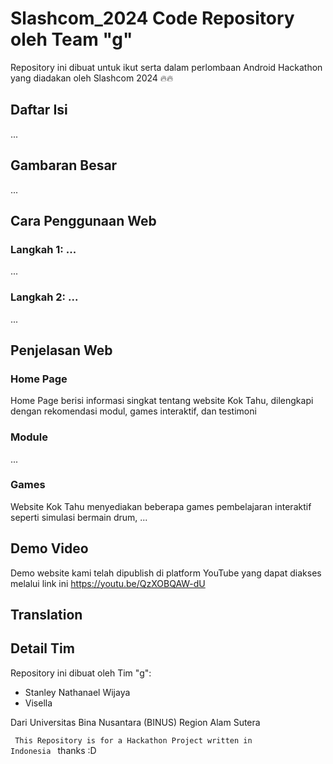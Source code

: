 # Slashcom_2024 Code Repository oleh Team "g"

Repository ini dibuat untuk ikut serta dalam perlombaan Android Hackathon yang diadakan oleh Slashcom 2024 🔥🔥

## Daftar Isi

...

## Gambaran Besar

...

## Cara Penggunaan Web

### Langkah 1: ...

...

### Langkah 2: ...

...

## Penjelasan Web

### Home Page
Home Page berisi informasi singkat tentang website Kok Tahu, dilengkapi dengan rekomendasi modul, games interaktif, dan testimoni

### Module

...

### Games
Website Kok Tahu menyediakan beberapa games pembelajaran interaktif seperti simulasi bermain drum, 
...

## Demo Video
Demo website kami telah dipublish di platform YouTube yang dapat diakses melalui link ini
https://youtu.be/QzXOBQAW-dU

## Translation

## Detail Tim

Repository ini dibuat oleh Tim "g":
- Stanley Nathanael Wijaya
- Visella

Dari Universitas Bina Nusantara (BINUS) Region Alam Sutera

<code> This Repository is for a Hackathon Project written in Indonesia </code> thanks :D
